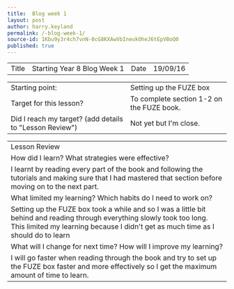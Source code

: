 ```yaml
---
title:  Blog week 1
layout: post
author: harry.keyland
permalink: /-blog-week-1/
source-id: 1Kbu9y3r4ch7vnN-0cG8KXAwVbIneukOheJ6tEpVBoQ0
published: true
---
```

<table>
  <tr>
    <td>Title</td>
    <td>Starting Year 8 Blog Week 1</td>
    <td>Date</td>
    <td>19/09/16</td>
  </tr>
</table>


<table>
  <tr>
    <td>Starting point:</td>
    <td>Setting up the FUZE box</td>
  </tr>
  <tr>
    <td>Target for this lesson?</td>
    <td>To complete section 1-2 on the FUZE book.</td>
  </tr>
  <tr>
    <td>Did I reach my target? 
(add details to "Lesson Review")</td>
    <td> Not yet but I'm close.</td>
  </tr>
</table>


<table>
  <tr>
    <td>Lesson Review</td>
  </tr>
  <tr>
    <td>How did I learn? What strategies were effective? </td>
  </tr>
  <tr>
    <td>I learnt by reading every part of the book and following the tutorials and making sure that I had mastered that section before moving on to the next part.</td>
  </tr>
  <tr>
    <td>What limited my learning? Which habits do I need to work on? </td>
  </tr>
  <tr>
    <td>Setting up the FUZE box took a while and so I was a little bit behind and reading through everything slowly took too long. This limited my learning because I didn't get as much time as I should do to learn</td>
  </tr>
  <tr>
    <td>What will I change for next time? How will I improve my learning?</td>
  </tr>
  <tr>
    <td>I will go faster when reading through the book and try to set up the FUZE box faster and more effectively so I get the maximum amount of time to learn.</td>
  </tr>
</table>


